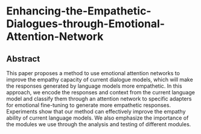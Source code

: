 # Enhancing-the-Empathetic-Dialogues-through-Emotional-Attention-Network

## Abstract

This paper proposes a method to use emotional attention networks to improve the empathy capacity of current dialogue models, which will make the responses generated by language models more empathetic. In this approach, we encode the responses and context from the current language model and classify them through an attention network to specific adapters for emotional fine-tuning to generate more empathetic responses. Experiments show that our method can effectively improve the empathy ability of current language models. We also emphasize the importance of the modules we use through the analysis and testing of different modules.

